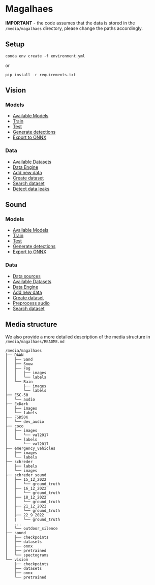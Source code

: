 # Magalhaes

**IMPORTANT** - the code assumes that the data is stored in the `/media/magalhaes` directory, please change the paths accordingly.

## Setup

```
conda env create -f environment.yml
```

or

```
pip install -r requirements.txt
```

## Vision

### Models

* [Available Models](docs/vision_models.md#available-models)
* [Train](docs/vision_models.md#train)
* [Test](docs/vision_models.md#test)
* [Generate detections](docs/vision_models.md#generate-detections)
* [Export to ONNX](docs/vision_models.md#export-onnx)

### Data

* [Available Datasets](docs/vision_data.md#available-datasets)
* [Data Engine](docs/vision_data.md#data-engine)
* [Add new data](docs/vision_data.md#add-new-data)
* [Create dataset](docs/vision_data.md#create-dataset)
* [Search dataset](docs/vision_data.md#search-dataset)
* [Detect data leaks](docs/vision_data.md#detect-data-leaks)

## Sound

### Models

* [Available Models](docs/audio_models.md#available-models)
* [Train](docs/audio_models.md#train)
* [Test](docs/audio_models.md#test)
* [Generate detections](docs/audio_models.md#generate-detections)
* [Export to ONNX](docs/audio_models.md#export-to-onnx)

### Data

* [Data sources](docs/audio_data.md#data-sources)
* [Available Datasets](docs/audio_data.md#available-datasets)
* [Data Engine](docs/audio_data.md#data-engine)
* [Add new data](docs/audio_data.md#add-new-data)
* [Create dataset](docs/audio_data.md#create-dataset)
* [Preprocess audio](docs/audio_data.md#preprocess-audio)
* [Search dataset](docs/audio_data.md#search-dataset)

## Media structure

We also provide a more detailed description of the media structure in `/media/magalhaes/README.md`

```
/media/magalhaes
├── DAWN
│   ├── Sand
│   ├── Snow
│   ├── Fog
│   │   ├── images
│   │   └── labels
│   └── Rain
│       ├── images
│       └── labels
├── ESC-50
│   └── audio
├── ExDark
│   ├── images
│   └── labels
├── FSD50K
│   └── dev_audio
├── coco
│   ├── images
│   │   └── val2017
│   └── labels
│       └── val2017
├── emergency_vehicles
│   ├── images
│   └── labels
├── schreder
│   ├── labels
│   └── images
├── schreder_sound
│   ├── 15_12_2022
│   │   └── ground_truth
│   ├── 16_12_2022
│   │   └── ground_truth
│   ├── 18_12_2022
│   │   └── ground_truth
│   ├── 21_12_2022
│   │   └── ground_truth
│   ├── 22_9_2022
│   |   └── ground_truth
│   ...
│   └── outdoor_silence
├── sound
│   ├── checkpoints
│   ├── datasets
│   ├── onnx
│   ├── pretrained
│   └── spectograms
└── vision
    ├── checkpoints
    ├── datasets
    ├── onnx
    └── pretrained
```
